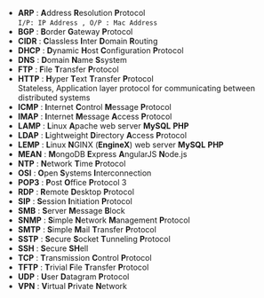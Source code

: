 + **ARP**   : **A**ddress **R**esolution **P**rotocol  
`I/P: IP Address , O/P : Mac Address`
+ **BGP**   : **B**order **G**ateway **P**rotocol
+ **CIDR**  : **C**lassless **I**nter **D**omain **R**outing
+ **DHCP**  : **D**ynamic **H**ost **C**onfiguration **P**rotocol
+ **DNS**   : **D**omain **N**ame **S**system
+ **FTP**   : **F**ile **T**ransfer **P**rotocol  
+ **HTTP**  : **H**yper **T**ext **T**ransfer **P**rotocol  
Stateless, Application layer protocol for communicating between distributed systems
+ **ICMP**  : **I**nternet **C**ontrol **M**essage **P**rotocol  
+ **IMAP**  : **I**nternet **M**essage **A**ccess **P**rotocol
+ **LAMP**  : **L**inux **A**pache web server **MySQL** **PHP**
+ **LDAP**  : **L**ightweight **D**irectory **A**ccess **P**rotocol
+ **LEMP**  : **L**inux **N**GINX (**EngineX**) web server **MySQL** **PHP**
+ **MEAN**  : **M**ongoDB **E**xpress **A**ngularJS **N**ode.js
+ **NTP**   : **N**etwork **T**ime **P**rotocol
+ **OSI**   : **O**pen **S**ystems **I**nterconnection
+ **POP3**  : **P**ost **O**ffice **P**rotocol 3
+ **RDP**   : **R**emote **D**esktop **P**rotocol
+ **SIP**   : **S**ession **I**nitiation **P**rotocol
+ **SMB**   : **S**erver **M**essage **B**lock
+ **SNMP**  : **S**imple **N**etwork **M**anagement **P**rotocol
+ **SMTP**  : **S**imple **M**ail **T**ransfer **P**rotocol
+ **SSTP**  : **S**ecure **S**ocket **T**unneling **P**rotocol
+ **SSH**   : **S**ecure **SH**ell
+ **TCP**   : **T**ransmission **C**ontrol **P**rotocol
+ **TFTP**  : **T**rivial **F**ile **T**ransfer **P**rotocol  
+ **UDP**   : **U**ser **D**atagram **P**rotocol
+ **VPN**   : **V**irtual **P**rivate **N**etwork
